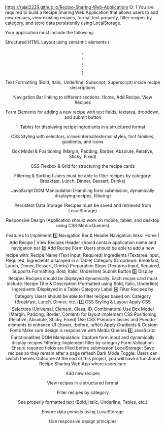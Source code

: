 https://rajat2229.github.io/Recipe-Sharing-Web-Application/
Q: 1
You are required to build a Recipe Sharing Web Application that allows users to add new recipes, view existing recipes, format text properly, filter recipes by category, and store data persistently using LocalStorage.

Your application must include the following:

Structured HTML Layout using semantic elements (<header>, <nav>, <section>, <article>, <footer>)

Text Formatting (Bold, Italic, Underline, Subscript, Superscript) inside recipe descriptions

Navigation Bar linking to different sections: Home, Add Recipe, View Recipes

Form Elements for adding a new recipe with text fields, textarea, dropdown, and submit button

Tables for displaying recipe ingredients in a structured format

CSS Styling with selectors, inline/internal/external styles, font families, gradients, and icons

Box Model & Positioning (Margin, Padding, Border, Absolute, Relative, Sticky, Fixed)

CSS Flexbox & Grid for structuring the recipe cards

Filtering & Sorting (Users must be able to filter recipes by category: Breakfast, Lunch, Dinner, Dessert, Drinks)

JavaScript DOM Manipulation (Handling form submission, dynamically displaying recipes, filtering)

Persistent Data Storage (Recipes must be saved and retrieved from LocalStorage)

Responsive Design (Application should work on mobile, tablet, and desktop using CSS Media Queries)

Features to Implement
1️⃣ Navigation Bar & Header
Navigation links: Home | Add Recipe | View Recipes
Header should contain application name and navigation bar
2️⃣ Add Recipe Form
Users should be able to add a new recipe with:
Recipe Name (Text Input, Required)
Ingredients (Textarea Input, Required, Ingredients displayed in a Table)
Category (Dropdown: Breakfast, Lunch, Dinner, Dessert, Drinks)
Preparation Steps (Textarea Input, Required, Supports Formatting: Bold, Italic, Underline)
Submit Button
3️⃣ Display Recipes
Recipes should be displayed dynamically.
Each recipe card must include:
Recipe Title & Description (Formatted using Bold, Italic, Underline)
Ingredients (Displayed in a Table)
Category Label
4️⃣ Filter Recipes by Category
Users should be able to filter recipes based on:
Category (Breakfast, Lunch, Dinner, etc.)
5️⃣ CSS Styling & Layout
Apply CSS Selectors (Universal, Element, Class, ID, Combinators)
Use Box Model (Margin, Padding, Border, Content) for layout
Implement CSS Positioning (Relative, Absolute, Sticky, Fixed)
Use CSS Pseudo-classes and Pseudo-elements to enhance UI (:hover, :before, :after)
Apply Gradients & Custom Fonts
Make sure design is responsive with Media Queries
6️⃣ JavaScript Functionalities
DOM Manipulation: Capture form input and dynamically display recipes
Filtering: Implement filter by category
Form Validation: Ensure required fields are filled before submission
LocalStorage: Save recipes so they remain after a page refresh
Dark Mode Toggle: Users can switch themes
Outcome
At the end of this project, you will have a functional Recipe Sharing Web App where users can:

Add new recipes

View recipes in a structured format

Filter recipes by category

See properly formatted text (Bold, Italic, Underline, Tables, etc.)

Ensure data persists using LocalStorage

Use responsive design principles
